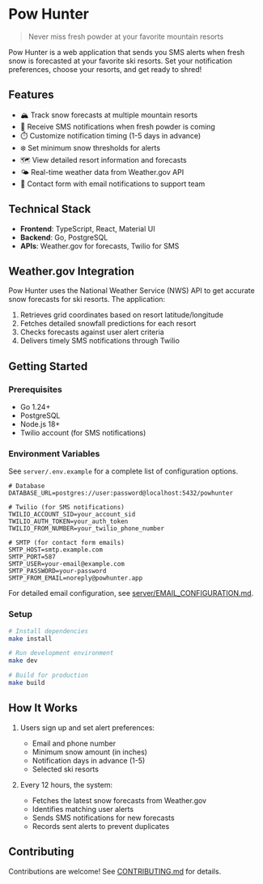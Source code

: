 # Pow Hunter

> Never miss fresh powder at your favorite mountain resorts

Pow Hunter is a web application that sends you SMS alerts when fresh snow is forecasted at your favorite ski resorts. Set your notification preferences, choose your resorts, and get ready to shred!

## Features

- 🏔️ Track snow forecasts at multiple mountain resorts
- 📱 Receive SMS notifications when fresh powder is coming
- ⏱️ Customize notification timing (1-5 days in advance)
- ❄️ Set minimum snow thresholds for alerts
- 🗺️ View detailed resort information and forecasts
- 🌤️ Real-time weather data from Weather.gov API
- 📧 Contact form with email notifications to support team

## Technical Stack

- **Frontend**: TypeScript, React, Material UI
- **Backend**: Go, PostgreSQL
- **APIs**: Weather.gov for forecasts, Twilio for SMS

## Weather.gov Integration

Pow Hunter uses the National Weather Service (NWS) API to get accurate snow forecasts for ski resorts. The application:

1. Retrieves grid coordinates based on resort latitude/longitude
2. Fetches detailed snowfall predictions for each resort
3. Checks forecasts against user alert criteria
4. Delivers timely SMS notifications through Twilio

## Getting Started

### Prerequisites

- Go 1.24+
- PostgreSQL
- Node.js 18+
- Twilio account (for SMS notifications)

### Environment Variables

See `server/.env.example` for a complete list of configuration options.

```
# Database
DATABASE_URL=postgres://user:password@localhost:5432/powhunter

# Twilio (for SMS notifications)
TWILIO_ACCOUNT_SID=your_account_sid
TWILIO_AUTH_TOKEN=your_auth_token
TWILIO_FROM_NUMBER=your_twilio_phone_number

# SMTP (for contact form emails)
SMTP_HOST=smtp.example.com
SMTP_PORT=587
SMTP_USER=your-email@example.com
SMTP_PASSWORD=your-password
SMTP_FROM_EMAIL=noreply@powhunter.app
```

For detailed email configuration, see [server/EMAIL_CONFIGURATION.md](server/EMAIL_CONFIGURATION.md).

### Setup

```bash
# Install dependencies
make install

# Run development environment
make dev

# Build for production
make build
```

## How It Works

1. Users sign up and set alert preferences:
   - Email and phone number
   - Minimum snow amount (in inches)
   - Notification days in advance (1-5)
   - Selected ski resorts

2. Every 12 hours, the system:
   - Fetches the latest snow forecasts from Weather.gov
   - Identifies matching user alerts
   - Sends SMS notifications for new forecasts
   - Records sent alerts to prevent duplicates

## Contributing

Contributions are welcome! See [CONTRIBUTING.md](CONTRIBUTING.md) for details.